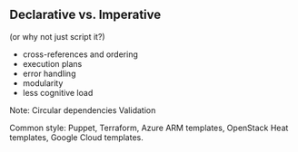 ## Declarative vs. Imperative

(or why not just script it?)

* cross-references and ordering
* execution plans
* error handling
* modularity
* less cognitive load

Note:
Circular dependencies
Validation

Common style:
Puppet, Terraform, Azure ARM templates, OpenStack Heat templates, Google Cloud templates.
